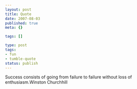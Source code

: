```yaml
---
layout: post
title: Quote
date: 2007-08-03
published: true
meta: {}

tags: []

type: post
tags:
- fun
- tumble-quote
status: publish
---
```

<!-- blockquote  -->Success consists of going from failure to failure without loss of enthusiasm.<!-- endblockquote  -->Winston Churchhill
